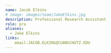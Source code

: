 ```yaml
---
name: Jacob Elkins
# image: images/team/JakeElkins.jpg
description: Professional Research Assistant
role: pra
aliases:
  - Jake Elkins
links:
    email:JACOB.ELKINS@CUANSCHUTZ.EDU
---
```

